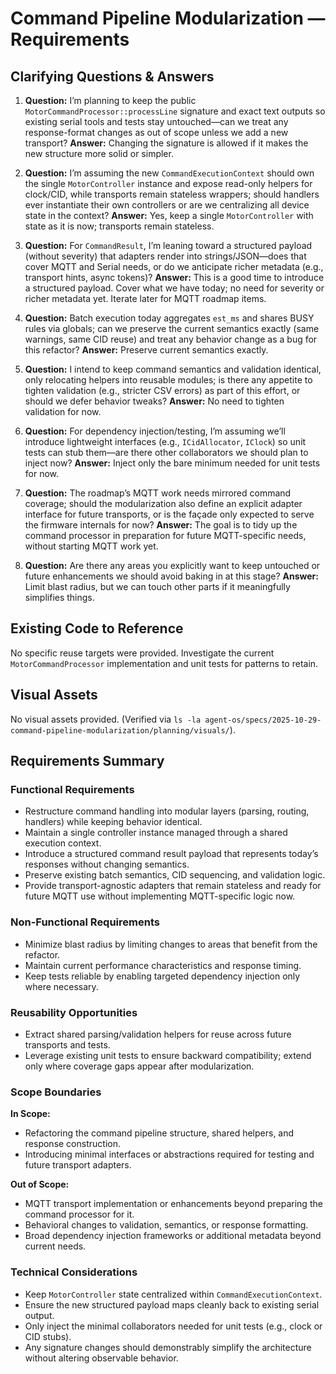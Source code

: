 # Command Pipeline Modularization — Requirements

## Clarifying Questions & Answers

1. **Question:** I’m planning to keep the public `MotorCommandProcessor::processLine` signature and exact text outputs so existing serial tools and tests stay untouched—can we treat any response-format changes as out of scope unless we add a new transport?
   **Answer:** Changing the signature is allowed if it makes the new structure more solid or simpler.

2. **Question:** I’m assuming the new `CommandExecutionContext` should own the single `MotorController` instance and expose read-only helpers for clock/CID, while transports remain stateless wrappers; should handlers ever instantiate their own controllers or are we centralizing all device state in the context?
   **Answer:** Yes, keep a single `MotorController` with state as it is now; transports remain stateless.

3. **Question:** For `CommandResult`, I’m leaning toward a structured payload (without severity) that adapters render into strings/JSON—does that cover MQTT and Serial needs, or do we anticipate richer metadata (e.g., transport hints, async tokens)?
   **Answer:** This is a good time to introduce a structured payload. Cover what we have today; no need for severity or richer metadata yet. Iterate later for MQTT roadmap items.

4. **Question:** Batch execution today aggregates `est_ms` and shares BUSY rules via globals; can we preserve the current semantics exactly (same warnings, same CID reuse) and treat any behavior change as a bug for this refactor?
   **Answer:** Preserve current semantics exactly.

5. **Question:** I intend to keep command semantics and validation identical, only relocating helpers into reusable modules; is there any appetite to tighten validation (e.g., stricter CSV errors) as part of this effort, or should we defer behavior tweaks?
   **Answer:** No need to tighten validation for now.

6. **Question:** For dependency injection/testing, I’m assuming we’ll introduce lightweight interfaces (e.g., `ICidAllocator`, `IClock`) so unit tests can stub them—are there other collaborators we should plan to inject now?
   **Answer:** Inject only the bare minimum needed for unit tests for now.

7. **Question:** The roadmap’s MQTT work needs mirrored command coverage; should the modularization also define an explicit adapter interface for future transports, or is the façade only expected to serve the firmware internals for now?
   **Answer:** The goal is to tidy up the command processor in preparation for future MQTT-specific needs, without starting MQTT work yet.

8. **Question:** Are there any areas you explicitly want to keep untouched or future enhancements we should avoid baking in at this stage?
   **Answer:** Limit blast radius, but we can touch other parts if it meaningfully simplifies things.

## Existing Code to Reference
No specific reuse targets were provided. Investigate the current `MotorCommandProcessor` implementation and unit tests for patterns to retain.

## Visual Assets
No visual assets provided. (Verified via `ls -la agent-os/specs/2025-10-29-command-pipeline-modularization/planning/visuals/`).

## Requirements Summary

### Functional Requirements
- Restructure command handling into modular layers (parsing, routing, handlers) while keeping behavior identical.
- Maintain a single controller instance managed through a shared execution context.
- Introduce a structured command result payload that represents today’s responses without changing semantics.
- Preserve existing batch semantics, CID sequencing, and validation logic.
- Provide transport-agnostic adapters that remain stateless and ready for future MQTT use without implementing MQTT-specific logic now.

### Non-Functional Requirements
- Minimize blast radius by limiting changes to areas that benefit from the refactor.
- Maintain current performance characteristics and response timing.
- Keep tests reliable by enabling targeted dependency injection only where necessary.

### Reusability Opportunities
- Extract shared parsing/validation helpers for reuse across future transports and tests.
- Leverage existing unit tests to ensure backward compatibility; extend only where coverage gaps appear after modularization.

### Scope Boundaries
**In Scope:**
- Refactoring the command pipeline structure, shared helpers, and response construction.
- Introducing minimal interfaces or abstractions required for testing and future transport adapters.

**Out of Scope:**
- MQTT transport implementation or enhancements beyond preparing the command processor for it.
- Behavioral changes to validation, semantics, or response formatting.
- Broad dependency injection frameworks or additional metadata beyond current needs.

### Technical Considerations
- Keep `MotorController` state centralized within `CommandExecutionContext`.
- Ensure the new structured payload maps cleanly back to existing serial output.
- Only inject the minimal collaborators needed for unit tests (e.g., clock or CID stubs).
- Any signature changes should demonstrably simplify the architecture without altering observable behavior.
